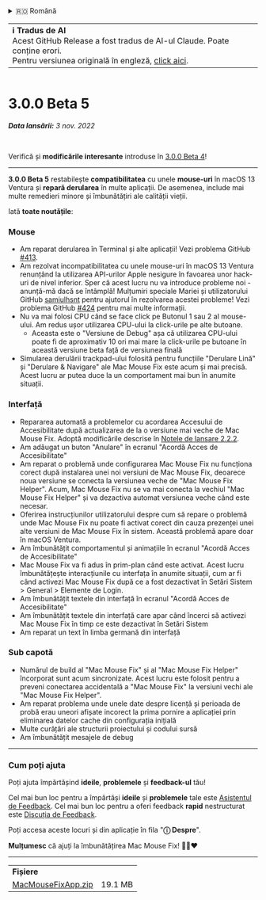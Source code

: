 <details>
<summary>🇷🇴 Română</summary>

[🇬🇧 English (GitHub Release)](https://github.com/noah-nuebling/mac-mouse-fix/releases/tag/3.0.0-Beta-5)\
[🇦🇩 Català](https://redirect.macmousefix.com/?target=mmf-release&tag=3.0.0-Beta-5&locale=ca)\
[🇩🇪 Deutsch](https://redirect.macmousefix.com/?target=mmf-release&tag=3.0.0-Beta-5&locale=de)\
[🇪🇸 Español](https://redirect.macmousefix.com/?target=mmf-release&tag=3.0.0-Beta-5&locale=es)\
[🇫🇷 Français](https://redirect.macmousefix.com/?target=mmf-release&tag=3.0.0-Beta-5&locale=fr)\
[🇮🇩 Indonesia](https://redirect.macmousefix.com/?target=mmf-release&tag=3.0.0-Beta-5&locale=id)\
[🇮🇹 Italiano](https://redirect.macmousefix.com/?target=mmf-release&tag=3.0.0-Beta-5&locale=it)\
[🇭🇺 Magyar](https://redirect.macmousefix.com/?target=mmf-release&tag=3.0.0-Beta-5&locale=hu)\
[🇳🇱 Nederlands](https://redirect.macmousefix.com/?target=mmf-release&tag=3.0.0-Beta-5&locale=nl)\
[🇵🇱 Polski](https://redirect.macmousefix.com/?target=mmf-release&tag=3.0.0-Beta-5&locale=pl)\
[🇧🇷 Português (Brasil)](https://redirect.macmousefix.com/?target=mmf-release&tag=3.0.0-Beta-5&locale=pt-BR)\
[🇵🇹 Português (Portugal)](https://redirect.macmousefix.com/?target=mmf-release&tag=3.0.0-Beta-5&locale=pt-PT)\
**🇷🇴 Română**\
[🇸🇪 Svenska](https://redirect.macmousefix.com/?target=mmf-release&tag=3.0.0-Beta-5&locale=sv)\
[🇻🇳 Tiếng Việt](https://redirect.macmousefix.com/?target=mmf-release&tag=3.0.0-Beta-5&locale=vi)\
[🇹🇷 Türkçe](https://redirect.macmousefix.com/?target=mmf-release&tag=3.0.0-Beta-5&locale=tr)\
[🇨🇿 Čeština](https://redirect.macmousefix.com/?target=mmf-release&tag=3.0.0-Beta-5&locale=cs)\
[🇬🇷 Ελληνικά](https://redirect.macmousefix.com/?target=mmf-release&tag=3.0.0-Beta-5&locale=el)\
[🇷🇺 Русский](https://redirect.macmousefix.com/?target=mmf-release&tag=3.0.0-Beta-5&locale=ru)\
[🇺🇦 Українська](https://redirect.macmousefix.com/?target=mmf-release&tag=3.0.0-Beta-5&locale=uk)\
[🇮🇱 עברית](https://redirect.macmousefix.com/?target=mmf-release&tag=3.0.0-Beta-5&locale=he)\
[🇸🇦 العربية](https://redirect.macmousefix.com/?target=mmf-release&tag=3.0.0-Beta-5&locale=ar)\
[🇮🇳 हिन्दी](https://redirect.macmousefix.com/?target=mmf-release&tag=3.0.0-Beta-5&locale=hi)\
[🇹🇭 ไทย](https://redirect.macmousefix.com/?target=mmf-release&tag=3.0.0-Beta-5&locale=th)\
[🇨🇳 中文 (简体)](https://redirect.macmousefix.com/?target=mmf-release&tag=3.0.0-Beta-5&locale=zh-Hans)\
[🇨🇳 中文 (繁體)](https://redirect.macmousefix.com/?target=mmf-release&tag=3.0.0-Beta-5&locale=zh-Hant)\
[🇭🇰 中文（香港)](https://redirect.macmousefix.com/?target=mmf-release&tag=3.0.0-Beta-5&locale=zh-HK)\
[🇯🇵 日本語](https://redirect.macmousefix.com/?target=mmf-release&tag=3.0.0-Beta-5&locale=ja)\
[🇰🇷 한국어](https://redirect.macmousefix.com/?target=mmf-release&tag=3.0.0-Beta-5&locale=ko)\
[Help translate Mac Mouse Fix to different languages!](https://github.com/noah-nuebling/mac-mouse-fix/discussions/731)
</details>
<table align=><td>
<b>ℹ️ Tradus de AI</b><br>
Acest GitHub Release a fost tradus de AI-ul Claude. Poate conține erori.<br>
Pentru versiunea originală în engleză, <a href="https://github.com/noah-nuebling/mac-mouse-fix/releases/tag/3.0.0-Beta-5">click aici</a>.
</td></table>

<table></table>

# 3.0.0 Beta 5
***Data lansării:** 3 nov. 2022*

<br>

Verifică și **modificările interesante** introduse în [3.0.0 Beta 4](https://redirect.macmousefix.com/?target=mmf-release&tag=3.0.0-Beta-4&locale=ro)!

---

**3.0.0 Beta 5** restabilește **compatibilitatea** cu unele **mouse-uri** în macOS 13 Ventura și **repară derularea** în multe aplicații.
De asemenea, include mai multe remedieri minore și îmbunătățiri ale calității vieții.

Iată **toate noutățile**:

### Mouse

- Am reparat derularea în Terminal și alte aplicații! Vezi problema GitHub [#413](https://github.com/noah-nuebling/mac-mouse-fix/issues/413).
- Am rezolvat incompatibilitatea cu unele mouse-uri în macOS 13 Ventura renunțând la utilizarea API-urilor Apple nesigure în favoarea unor hack-uri de nivel inferior. Sper că acest lucru nu va introduce probleme noi - anunță-mă dacă se întâmplă! Mulțumiri speciale Mariei și utilizatorului GitHub [samiulhsnt](https://github.com/samiulhsnt) pentru ajutorul în rezolvarea acestei probleme! Vezi problema GitHub [#424](https://github.com/noah-nuebling/mac-mouse-fix/issues/424) pentru mai multe informații.
- Nu va mai folosi CPU când se face click pe Butonul 1 sau 2 al mouse-ului. Am redus ușor utilizarea CPU-ului la click-urile pe alte butoane.
    - Aceasta este o "Versiune de Debug" așa că utilizarea CPU-ului poate fi de aproximativ 10 ori mai mare la click-urile pe butoane în această versiune beta față de versiunea finală
- Simularea derulării trackpad-ului folosită pentru funcțiile "Derulare Lină" și "Derulare & Navigare" ale Mac Mouse Fix este acum și mai precisă. Acest lucru ar putea duce la un comportament mai bun în anumite situații.

### Interfață

- Repararea automată a problemelor cu acordarea Accesului de Accesibilitate după actualizarea de la o versiune mai veche de Mac Mouse Fix. Adoptă modificările descrise în [Notele de lansare 2.2.2](https://redirect.macmousefix.com/?target=mmf-release&tag=2.2.2&locale=ro).
- Am adăugat un buton "Anulare" în ecranul "Acordă Acces de Accesibilitate"
- Am reparat o problemă unde configurarea Mac Mouse Fix nu funcționa corect după instalarea unei noi versiuni de Mac Mouse Fix, deoarece noua versiune se conecta la versiunea veche de "Mac Mouse Fix Helper". Acum, Mac Mouse Fix nu se va mai conecta la vechiul "Mac Mouse Fix Helper" și va dezactiva automat versiunea veche când este necesar.
- Oferirea instrucțiunilor utilizatorului despre cum să repare o problemă unde Mac Mouse Fix nu poate fi activat corect din cauza prezenței unei alte versiuni de Mac Mouse Fix în sistem. Această problemă apare doar în macOS Ventura.
- Am îmbunătățit comportamentul și animațiile în ecranul "Acordă Acces de Accesibilitate"
- Mac Mouse Fix va fi adus în prim-plan când este activat. Acest lucru îmbunătățește interacțiunile cu interfața în anumite situații, cum ar fi când activezi Mac Mouse Fix după ce a fost dezactivat în Setări Sistem > General > Elemente de Login.
- Am îmbunătățit textele din interfață în ecranul "Acordă Acces de Accesibilitate"
- Am îmbunătățit textele din interfață care apar când încerci să activezi Mac Mouse Fix în timp ce este dezactivat în Setări Sistem
- Am reparat un text în limba germană din interfață

### Sub capotă

- Numărul de build al "Mac Mouse Fix" și al "Mac Mouse Fix Helper" încorporat sunt acum sincronizate. Acest lucru este folosit pentru a preveni conectarea accidentală a "Mac Mouse Fix" la versiuni vechi ale "Mac Mouse Fix Helper".
- Am reparat problema unde unele date despre licență și perioada de probă erau uneori afișate incorect la prima pornire a aplicației prin eliminarea datelor cache din configurația inițială
- Multe curățări ale structurii proiectului și codului sursă
- Am îmbunătățit mesajele de debug

---

### Cum poți ajuta

Poți ajuta împărtășind **ideile**, **problemele** și **feedback-ul** tău!

Cel mai bun loc pentru a împărtăși **ideile** și **problemele** tale este [Asistentul de Feedback](https://noah-nuebling.github.io/mac-mouse-fix-feedback-assistant/?type=bug-report).
Cel mai bun loc pentru a oferi feedback **rapid** nestructurat este [Discuția de Feedback](https://github.com/noah-nuebling/mac-mouse-fix/discussions/366).

Poți accesa aceste locuri și din aplicație în fila "**ⓘ Despre**".

**Mulțumesc** că ajuți la îmbunătățirea Mac Mouse Fix! 💙💛❤️

---

<table align="start">
<tr>
    <td colspan=2>
        <b>Fișiere</b>
    </td>
</tr>
<tr>
    <td><a href="https://github.com/noah-nuebling/mac-mouse-fix/releases/download/3.0.0-Beta-5/MacMouseFixApp.zip">MacMouseFixApp.zip</a></td>
    <td>19.1 MB</td>
</tr>
</table>